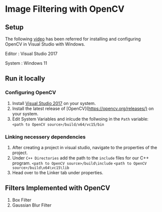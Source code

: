# Image Filtering with OpenCV

## Setup
The following [video](https://www.youtube.com/watch?v=trXs2r6xSnI) has been referred for installing and configuring OpenCV in Visual Studio with Windows.  

Editor : Visual Studio 2017  

System : Windows 11

## Run it locally
### Configuring OpenCV 
1. Install [Visual Studio 2017](https://visualstudio.microsoft.com/) on your system.
2. Install the latest release of [OpenCV]{https://opencv.org/releases/} on your system. 
3. Edit System Variables and inlcude the follwoing in the ```Path``` variable:  ``` <path to OpenCV source>/build/x64/vc15/bin ```

### Linking necessery dependencies  
1. After creating a project in visual studio, navigate to the properties of the project.
2. Under ```C++ Directories``` add the path to the ```include``` files for our C++ program.
   ``` <path to OpenCV source>/build\include ```
   ``` <path to OpenCV source>/build\x64\vc15\lib ```
3. Head over to the Linker tab under properties.


## Filters Implemented with OpenCV
1. Box Filter
2. Gaussian Blur Filter
